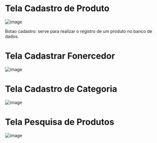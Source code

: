 # Tela Cadastro de Produto
![image](https://github.com/user-attachments/assets/f0347551-2bbc-4a1e-af8c-6ce0d26ec32d)

Botao cadastro: serve para realizar o registro de um produto no banco de dados.

# Tela Cadastrar Fonercedor
![image](https://github.com/user-attachments/assets/33d41095-9b02-450a-8d1e-47dd7f644fff)



# Tela Cadastro de Categoria
![image](https://github.com/user-attachments/assets/f97a224e-7b1c-4cde-882b-67d9b45d489e)



# Tela Pesquisa de Produtos
![image](https://github.com/user-attachments/assets/03b77b61-918f-43c3-9bde-68fc2d31b7e4)






